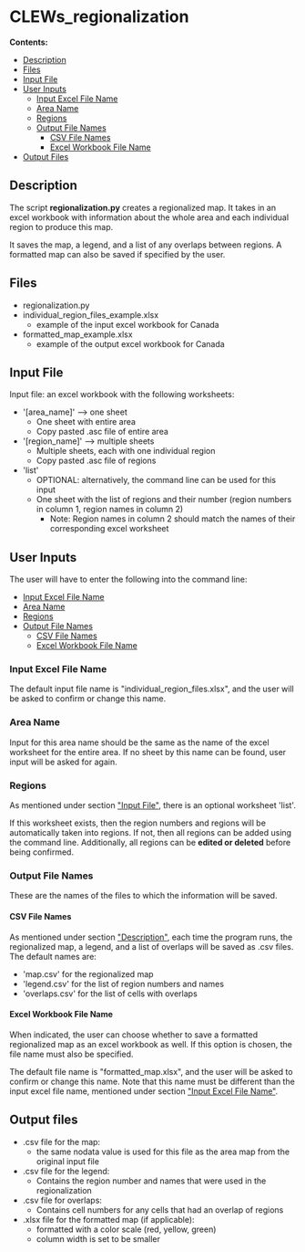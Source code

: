# CLEWs_regionalization

**Contents:**
* [Description](#description)
* [Files](#files)
* [Input File](#input-file)
* [User Inputs](#user-inputs)
  * [Input Excel File Name](#input-excel-file-name)
  * [Area Name](#area-name)
  * [Regions](#regions)
  * [Output File Names](#output-file-names)
    * [CSV File Names](#csv-file-names)
    * [Excel Workbook File Name](#excel-workbook-file-name)
* [Output Files](#output-files)


## Description
The script **regionalization.py** creates a regionalized map.
It takes in an excel workbook with information about the whole area and each individual region to produce this map. 

It saves the map, a legend, and a list of any overlaps 
between regions. A formatted map can also be saved if specified
by the user.

## Files
* regionalization.py
* individual_region_files_example.xlsx
	* example of the input excel workbook for Canada
* formatted_map_example.xlsx
	* example of the output excel workbook for Canada

## Input File
Input file: an excel workbook with the following worksheets:
* '[area_name]' --> one sheet
	* One sheet with entire area
	* Copy pasted .asc file of entire area
* '[region_name]' --> multiple sheets
	* Multiple sheets, each with one individual region
	* Copy pasted .asc file of regions
* 'list'
	* OPTIONAL: alternatively, the command line can be used for this input
	* One sheet with the list of regions and their number (region numbers in column 1, region names in column 2)
		* Note: Region names in column 2 should match the names of their 
	corresponding excel worksheet


## User Inputs
The user will have to enter the following into the command line:
  * [Input Excel File Name](#input-excel-file-name)
  * [Area Name](#area-name)
  * [Regions](#regions)
  * [Output File Names](#output-file-names)
    * [CSV File Names](#csv-file-names)
    * [Excel Workbook File Name](#excel-workbook-file-name)

### Input Excel File Name
The default input file name is "individual_region_files.xlsx", and
the user will be asked to confirm or change this name.

### Area Name
Input for this area name should be the same as the name of the excel 
worksheet for the entire area. If no sheet by this name can be found,
user input will be asked for again.

### Regions
As mentioned under section ["Input File"](#input-file), there is an optional 
worksheet 'list'. 

If this worksheet exists, then the region numbers and regions will be 
automatically taken into regions. If not, then all regions can be added
using the command line. Additionally, all regions can be 
**edited or deleted** before being confirmed.

### Output File Names
These are the names of the files to which the information will be saved.

#### CSV File Names
As mentioned under section ["Description"](#description), each time the 
program runs, the regionalized map, a legend, and a list of overlaps 
will be saved as .csv files. The default names are:
* 'map.csv' for the regionalized map
* 'legend.csv' for the list of region numbers and names
* 'overlaps.csv' for the list of cells with overlaps

#### Excel Workbook File Name
When indicated, the user can choose whether to save a formatted regionalized 
map as an excel workbook as well. If this option is chosen, the file name
must also be specified.

The default file name is "formatted_map.xlsx", and the user will be 
asked to confirm or change this name. Note that this name must be different than the input excel file name, mentioned under section ["Input Excel File Name"](#input-excel-file-name).

## Output files

* .csv file for the map:
	* the same nodata value is used for this file as the area map from the 
	original input file
* .csv file for the legend:
	* Contains the region number and names that were used in the 
	regionalization
* .csv file for overlaps:
	* Contains cell numbers for any cells that had an overlap of regions
* .xlsx file for the formatted map (if applicable):
	* formatted with a color scale (red, yellow, green)
	* column width is set to be smaller



